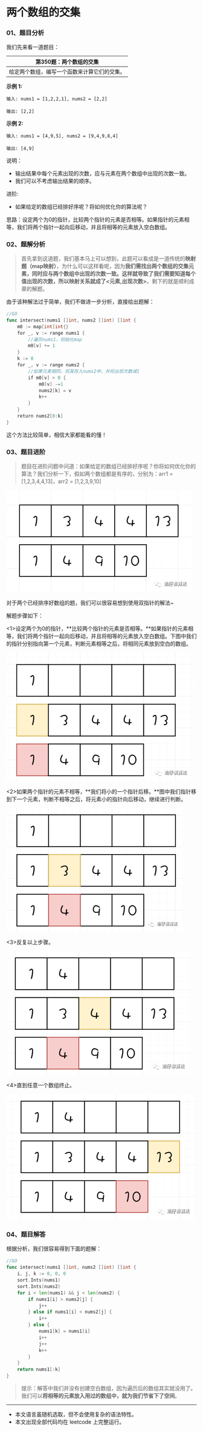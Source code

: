 # 两个数组的交集

### 01、题目分析

我们先来看一道题目：

| 第350题：两个数组的交集 |
| ----------------------------------------------------- |
| 给定两个数组，编写一个函数来计算它们的交集。 |

**示例 1:**

```
输入: nums1 = [1,2,2,1], nums2 = [2,2]

输出: [2,2]
```

**示例 2:**

```
输入: nums1 = [4,9,5], nums2 = [9,4,9,8,4]

输出: [4,9]
```

说明：

- 输出结果中每个元素出现的次数，应与元素在两个数组中出现的次数一致。
- 我们可以不考虑输出结果的顺序。

进阶:  

- 如果给定的数组已经排好序呢？将如何优化你的算法呢？

思路：设定两个为0的指针，比较两个指针的元素是否相等。如果指针的元素相等，我们将两个指针一起向后移动，并且将相等的元素放入空白数组。

### 02、题解分析

> 首先拿到这道题，我们基本马上可以想到，此题可以看成是一道传统的**映射题（map映射）**，为什么可以这样看呢，因为**我们需找出两个数组的交集元素，同时应与两个数组中出现的次数一致。这样就导致了我们需要知道每个值出现的次数，所以映射关系就成了<元素,出现次数>**。剩下的就是顺利成章的解题。

由于该种解法过于简单，我们不做进一步分析，直接给出题解：

```go
//GO
func intersect(nums1 []int, nums2 []int) []int {
    m0 := map[int]int{}
    for _, v := range nums1 {
        //遍历nums1，初始化map
        m0[v] += 1
    }
    k := 0
    for _, v := range nums2 {
        //如果元素相同，将其存入nums2中，并将出现次数减1
        if m0[v] > 0 {
            m0[v] -=1
            nums2[k] = v
            k++
        }
    }
    return nums2[0:k]
}
```

这个方法比较简单，相信大家都能看的懂！

### 03、题目进阶

> 题目在进阶问题中问道：如果给定的数组已经排好序呢？你将如何优化你的算法？我们分析一下，假如两个数组都是有序的，分别为：arr1 = [1,2,3,4,4,13]，arr2 = [1,2,3,9,10]

![PNG](001/1.jpg)

对于两个已经排序好数组的题，我们可以很容易想到使用双指针的解法~

解题步骤如下：

<1>设定两个为0的指针，**比较两个指针的元素是否相等。**如果指针的元素相等，我们将两个指针一起向后移动，并且将相等的元素放入空白数组。下图中我们的指针分别指向第一个元素，判断元素相等之后，将相同元素放到空白的数组。

![PNG](001/2.png)

<2>如果两个指针的元素不相等，**我们将小的一个指针后移。**图中我们指针移到下一个元素，判断不相等之后，将元素小的指针向后移动，继续进行判断。

![PNG](001/3.png)

<3>反复以上步骤。

![PNG](001/4.png)

<4>直到任意一个数组终止。

![PNG](001/5.png)

### 04、题目解答

根据分析，我们很容易得到下面的题解：

```go
//GO
func intersect(nums1 []int, nums2 []int) []int {
	i, j, k := 0, 0, 0
	sort.Ints(nums1)
	sort.Ints(nums2)
	for i < len(nums1) && j < len(nums2) {
		if nums1[i] > nums2[j] {
			j++
		} else if nums1[i] < nums2[j] {
			i++
		} else {
			nums1[k] = nums1[i]
			i++
			j++
			k++
		}
	}
	return nums1[:k]
}
```

> 提示：解答中我们并没有创建空白数组，因为遍历后的数组其实就没用了。我们可以**将相等的元素放入用过的数组中，就为我们节省下了空间**。

------

- 本文语言虽随机选取，但不会使用复杂的语法特性。
- 本文出现全部代码均在 leetcode 上完整运行。